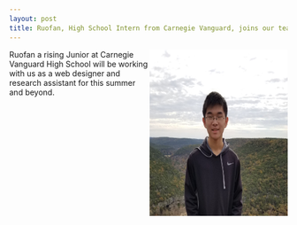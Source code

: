 ```yaml
---
layout: post
title: Ruofan, High School Intern from Carnegie Vanguard, joins our team
---
```

<img src="/photos/rliu.jpg" width="250" height="300" style="float: right"/></div>

<p>Ruofan a rising Junior at Carnegie Vanguard High School will be working with us as a web designer and research assistant for this summer and beyond.</p>



